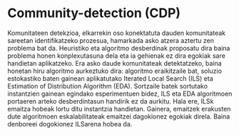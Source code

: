 # Community-detection (CDP)

Komunitateen detekzioa, elkarrekin oso konektatuta dauden komunitateak sareetan identifikatzeko prozesua, hamarkada asko atzera aztertu zen problema bat da. Heuristiko eta algoritmo desberdinak proposatu dira baina problema honen konplexutasuna dela eta ia gehienak ez dira egokiak sare handietan aplikatzeko. Era asko daude komunitateak detektatzeko, baina  honetan hiru algoritmo aurkeztuko dira: algoritmo eraikitzaile bat, soluzio estokastiko baten gainean aplikatutako Iterated Local Search (ILS) eta Estimation of Distribution Algorithm (EDA). Sortzaile batek sortutako
instantzien gainean egindako esperimentuen bidez, ILS eta EDA algoritmoen portaeren arteko desberdintasun handirik ez da aurkitu. Hala ere, ILSk emaitza hobeak lortu ditu instantzia handietan. Gainera, emaitzek erakusten dute algoritmoen eskalabilitateak emaitzei dagokionez egokiak direla. Baina denboreei dogokionez ILSarena hobea da.
